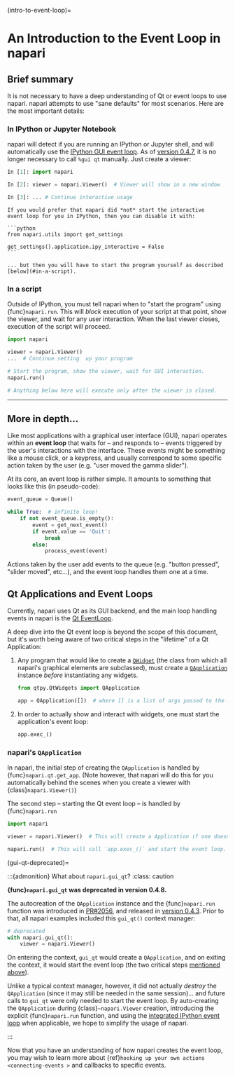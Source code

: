 (intro-to-event-loop)=

# An Introduction to the Event Loop in napari

## Brief summary

It is not necessary to have a deep understanding of Qt or event loops to use
napari. napari attempts to use "sane defaults" for most scenarios. Here are the
most important details:

### In IPython or Jupyter Notebook

napari will detect if you are running an IPython or Jupyter shell, and will
automatically use the [IPython GUI event
loop](https://ipython.readthedocs.io/en/stable/config/eventloops.html#integrating-with-gui-event-loops).
As of [version 0.4.7](https://github.com/napari/napari/releases/tag/v0.4.7), it is
no longer necessary to call `%gui qt` manually.  Just create a viewer:

```python
In [1]: import napari

In [2]: viewer = napari.Viewer()  # Viewer will show in a new window

In [3]: ... # Continue interactive usage
```

````{tip}
If you would prefer that napari did *not* start the interactive
event loop for you in IPython, then you can disable it with:

```python
from napari.utils import get_settings

get_settings().application.ipy_interactive = False
```

... but then you will have to start the program yourself as described [below](#in-a-script).
````

### In a script

Outside of IPython, you must tell napari when to "start the program" using
{func}`napari.run`.  This will *block* execution of your script at that point,
show the viewer, and wait for any user interaction.  When the last viewer
closes, execution of the script will proceed.

```python
import napari

viewer = napari.Viewer()
...  # Continue setting  up your program

# Start the program, show the viewer, wait for GUI interaction.
napari.run() 

# Anything below here will execute only after the viewer is closed.
```

-----------

## More in depth...

Like most applications with a graphical user interface (GUI), napari operates
within an **event loop** that waits for – and responds to – events triggered by
the user's interactions with the interface.  These events might be something like a
mouse click, or a keypress, and usually correspond to some specific action taken
by the user (e.g. "user moved the gamma slider").

At its core, an event loop is rather simple.  It amounts to something that looks
like this (in pseudo-code):

```python
event_queue = Queue()

while True:  # infinite loop!
    if not event_queue.is_empty():
        event = get_next_event()
        if event.value == 'Quit':
            break
        else:
            process_event(event)
```

Actions taken by the user add events to the queue (e.g. "button pressed",
"slider moved", etc...), and the event loop handles them one at a time.

## Qt Applications and Event Loops

Currently, napari uses Qt as its GUI backend, and the main loop handling events
in napari is the [Qt
EventLoop](https://wiki.qt.io/Threads_Events_QObjects#Events_and_the_event_loop).

A deep dive into the Qt event loop is beyond the scope of this document, but
it's worth being aware of two critical steps in the "lifetime" of a Qt
Application:

1) Any program that would like to create a
   [`QWidget`](https://doc.qt.io/qt-5/qwidget.html) (the class from which all
   napari's graphical elements are subclassed), must create a
   [`QApplication`](https://doc.qt.io/qt-5/qapplication.html) instance *before*
   instantiating any widgets.

   ```python
   from qtpy.QtWidgets import QApplication

   app = QApplication([])  # where [] is a list of args passed to the App
   ```

2) In order to actually show and interact with widgets, one must start the
   application's event loop:

   ```python
   app.exec_()
   ```

### napari's `QApplication`

In napari, the initial step of creating the `QApplication` is handled by
{func}`napari.qt.get_app`.  (Note however, that napari will do this for you
automatically behind the scenes when you create a viewer with
{class}`napari.Viewer()`)

The second step – starting the Qt event loop – is handled by {func}`napari.run`

```python
import napari

viewer = napari.Viewer()  # This will create a Application if one doesn't exist

napari.run()  # This will call `app.exec_()` and start the event loop.
```

(gui-qt-deprecated)=

:::{admonition}  What about `napari.gui_qt`?
:class: caution

**{func}`napari.gui_qt` was deprecated in version 0.4.8.**

The autocreation of the `QApplication` instance and the {func}`napari.run`
function was introduced in
[PR#2056](https://github.com/napari/napari/pull/2056), and released in [version
0.4.3](https://github.com/napari/napari/releases/tag/v0.4.3).  Prior to that,
all napari examples included this `gui_qt()` context manager:

```python
# deprecated
with napari.gui_qt():
    viewer = napari.Viewer()
```

On entering the context, `gui_qt` would create a `QApplication`, and on exiting
the context, it would start the event loop (the two critical steps [mentioned
above](#qt-applications-and-event-loops)).  

Unlike a typical context manager, however, it did not actually *destroy* the
`QApplication` (since it may still be needed in the same session)... and future
calls to `gui_qt` were only needed to start the event loop.  By auto-creating
the `QApplication` during {class}`~napari.Viewer` creation, introducing the
explicit {func}`napari.run` function, and using the [integrated IPython event
loop](#in-ipython-or-jupyter-notebook) when applicable, we hope to simplify the
usage of napari.

:::

Now that you have an understanding of how napari creates the event loop, you may
wish to learn more about {ref}`hooking up your own actions <connecting-events >` and callbacks to specific events.  
